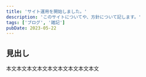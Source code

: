 ```yaml
---
title: 'サイト運用を開始しました。'
description: 'このサイトについてや、方針について記します。'
tags: ['ブログ', '雑記']
pubDate: 2023-05-22
---
```


## 見出し

本文本文本文本文本文本文本文本文本文
